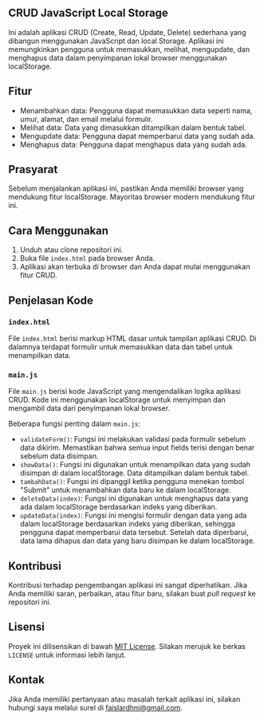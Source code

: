 ## CRUD JavaScript Local Storage

Ini adalah aplikasi CRUD (Create, Read, Update, Delete) sederhana yang dibangun menggunakan JavaScript dan local Storage. Aplikasi ini memungkinkan pengguna untuk memasukkan, melihat, mengupdate, dan menghapus data dalam penyimpanan lokal browser menggunakan localStorage.

## Fitur

- Menambahkan data: Pengguna dapat memasukkan data seperti nama, umur, alamat, dan email melalui formulir.
- Melihat data: Data yang dimasukkan ditampilkan dalam bentuk tabel.
- Mengupdate data: Pengguna dapat memperbarui data yang sudah ada.
- Menghapus data: Pengguna dapat menghapus data yang sudah ada.

## Prasyarat

Sebelum menjalankan aplikasi ini, pastikan Anda memiliki browser yang mendukung fitur localStorage. Mayoritas browser modern mendukung fitur ini.

## Cara Menggunakan

1. Unduh atau clone repositori ini.
2. Buka file `index.html` pada browser Anda.
3. Aplikasi akan terbuka di browser dan Anda dapat mulai menggunakan fitur CRUD.

## Penjelasan Kode

### `index.html`

File `index.html` berisi markup HTML dasar untuk tampilan aplikasi CRUD. Di dalamnya terdapat formulir untuk memasukkan data dan tabel untuk menampilkan data.

### `main.js`

File `main.js` berisi kode JavaScript yang mengendalikan logika aplikasi CRUD. Kode ini menggunakan localStorage untuk menyimpan dan mengambil data dari penyimpanan lokal browser.

Beberapa fungsi penting dalam `main.js`:

- `validateForm()`: Fungsi ini melakukan validasi pada formulir sebelum data dikirim. Memastikan bahwa semua input fields terisi dengan benar sebelum data disimpan.
- `showData()`: Fungsi ini digunakan untuk menampilkan data yang sudah disimpan di dalam localStorage. Data ditampilkan dalam bentuk tabel.
- `tambahData()`: Fungsi ini dipanggil ketika pengguna menekan tombol "Submit" untuk menambahkan data baru ke dalam localStorage.
- `deleteData(index)`: Fungsi ini digunakan untuk menghapus data yang ada dalam localStorage berdasarkan indeks yang diberikan.
- `updateData(index)`: Fungsi ini mengisi formulir dengan data yang ada dalam localStorage berdasarkan indeks yang diberikan, sehingga pengguna dapat memperbarui data tersebut. Setelah data diperbarui, data lama dihapus dan data yang baru disimpan ke dalam localStorage.

## Kontribusi

Kontribusi terhadap pengembangan aplikasi ini sangat diperhatikan. Jika Anda memiliki saran, perbaikan, atau fitur baru, silakan buat _pull request_ ke repositori ini.

## Lisensi

Proyek ini dilisensikan di bawah [MIT License](https://opensource.org/licenses/MIT). Silakan merujuk ke berkas `LICENSE` untuk informasi lebih lanjut.

## Kontak

Jika Anda memiliki pertanyaan atau masalah terkait aplikasi ini, silakan hubungi saya melalui surel di faislardhni@gmail.com.
